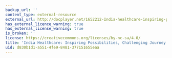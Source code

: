 ```yaml
---
backup_url: ''
content_type: external-resource
external_url: http://docplayer.net/1652212-India-healthcare-inspiring-possibilities-challenging-journey.html
has_external_licence_warning: true
has_external_license_warning: true
is_broken: ''
license: https://creativecommons.org/licenses/by-nc-sa/4.0/
title: 'India Healthcare: Inspiring Possibilities, Challenging Journey'
uid: d830b1d1-a551-4fe9-8481-377151655eaa
---
```

